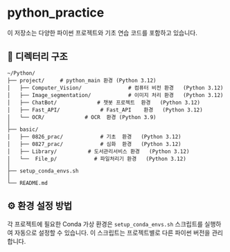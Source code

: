 # python_practice

이 저장소는 다양한 파이썬 프로젝트와 기초 연습 코드를 포함하고 있습니다.

## 📁 디렉터리 구조

```plaintext
~/Python/
├── project/     # python_main 환경 (Python 3.12)
│   ├── Computer_Vision/               # 컴퓨터 비전 환경   (Python 3.12)
│   ├── Image_segmentation/            # 이미지 처리 환경   (Python 3.12)
│   ├── ChatBot/             # 챗봇 프로젝트  환경   (Python 3.12)
│   ├── Fast_API/             # Fast_API    환경   (Python 3.12)
│   └── OCR/             # OCR  환경 (Python 3.9)
│      
├── basic/            
│   ├── 0826_prac/            # 기초  환경   (Python 3.12)
│   ├── 0827_prac/            # 심화  환경   (Python 3.12)
│   ├── Library/          # 도서관리서비스 환경   (Python 3.12)
│   └──  File_p/            # 파일처리기 환경   (Python 3.12)    
│   
├── setup_conda_envs.sh
│
└── README.md
```

## ⚙️ 환경 설정 방법

각 프로젝트에 필요한 Conda 가상 환경은 `setup_conda_envs.sh` 스크립트를 실행하여 자동으로 설정할 수 있습니다. 이 스크립트는 프로젝트별로 다른 파이썬 버전을 관리합니다.


